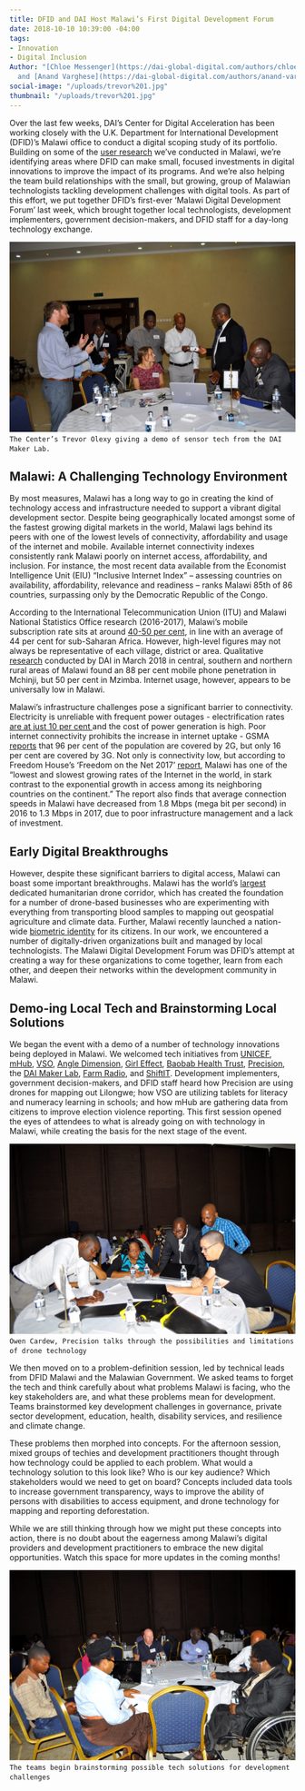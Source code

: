 ```yaml
---
title: DFID and DAI Host Malawi’s First Digital Development Forum
date: 2018-10-10 10:39:00 -04:00
tags:
- Innovation
- Digital Inclusion
Author: "[Chloe Messenger](https://dai-global-digital.com/authors/chloe-messenger/)
  and [Anand Varghese](https://dai-global-digital.com/authors/anand-varghese/)"
social-image: "/uploads/trevor%201.jpg"
thumbnail: "/uploads/trevor%201.jpg"
---
```


Over the last few weeks, DAI’s Center for Digital Acceleration has been working closely with the U.K. Department for International Development (DFID)’s Malawi office to conduct a digital scoping study of its portfolio. Building on some of the [user research](https://dai-global-digital.com/digital-insights-malawi-communication-among-rural-communities.html) we’ve conducted in Malawi, we’re identifying areas where DFID can make small, focused investments in digital innovations to improve the impact of its programs. And we’re also helping the team build relationships with the small, but growing, group of Malawian technologists tackling development challenges with digital tools. As part of this effort, we put together DFID’s first-ever ‘Malawi Digital Development Forum’ last week, which brought together local technologists, development implementers, government decision-makers, and DFID staff for a day-long technology exchange.

<!--more-->

![trevor 1.jpg](/uploads/trevor%201.jpg)
`The Center’s Trevor Olexy giving a demo of sensor tech from the DAI Maker Lab.`

## Malawi: A Challenging Technology Environment

By most measures, Malawi has a long way to go in creating the kind of technology access and infrastructure needed to support a vibrant digital development sector. Despite being geographically located amongst some of the fastest growing digital markets in the world, Malawi lags behind its peers with one of the lowest levels of connectivity, affordability and usage of the internet and mobile. Available internet connectivity indexes consistently rank Malawi poorly on internet access, affordability, and inclusion. For instance, the most recent data available from the Economist Intelligence Unit (EIU) “Inclusive Internet Index” – assessing countries on availability, affordability, relevance and readiness – ranks Malawi 85th of 86 countries, surpassing only by the Democratic Republic of the Congo.

According to the International Telecommunication Union (ITU) and Malawi National Statistics Office research (2016-2017), Malawi’s mobile subscription rate sits at around [40-50 per cent](https://www.itu.int/net4/itu-d/icteye/CountryProfileReport.aspx?countryID=161), in line with an average of 44 per cent for sub-Saharan Africa. However, high-level figures may not always be representative of each village, district or area. Qualitative [research](https://dai-global-digital.com/digital-insights-malawi-communication-among-rural-communities.html) conducted by DAI in March 2018 in central, southern and northern rural areas of Malawi found an 88 per cent mobile phone penetration in Mchinji, but 50 per cent in Mzimba. Internet usage, however, appears to be universally low in Malawi.

Malawi’s infrastructure challenges pose a significant barrier to connectivity. Electricity is unreliable with frequent power outages - electrification rates [are at just 10 per cent ](https://data.worldbank.org/indicator/EG.ELC.ACCS.ZS)and the cost of power generation is high. Poor internet connectivity prohibits the increase in internet uptake - GSMA [reports](https://www.gsma.com/mobileeconomy/sub-saharan-africa/) that 96 per cent of the population are covered by 2G, but only 16 per cent are covered by 3G. Not only is connectivity low, but according to Freedom House’s ‘Freedom on the Net 2017’ [report](https://freedomhouse.org/report/freedom-net/2017/malawi), Malawi has one of the “lowest and slowest growing rates of the Internet in the world, in stark contrast to the exponential growth in access among its neighboring countries on the continent.” The report also finds that average connection speeds in Malawi have decreased from 1.8 Mbps (mega bit per second) in 2016 to 1.3 Mbps in 2017, due to poor infrastructure management and a lack of investment.

## Early Digital Breakthroughs

However, despite these significant barriers to digital access, Malawi can boast some important breakthroughs. Malawi has the world’s [largest](http://unicefstories.org/drones/malawi/) dedicated humanitarian drone corridor, which has created the foundation for a number of drone-based businesses who are experimenting with everything from transporting blood samples to mapping out geospatial agriculture and climate data. Further, Malawi recently launched a nation-wide [biometric identity](http://www.mw.one.un.org/malawis-national-id-project-praised-at-africas-largest-forum-on-digital-identity/) for its citizens. In our work, we encountered a number of digitally-driven organizations built and managed by local technologists. The Malawi Digital Development Forum was DFID’s attempt at creating a way for these organizations to come together, learn from each other, and deepen their networks within the development community in Malawi.

## Demo-ing Local Tech and Brainstorming Local Solutions

We began the event with a demo of a number of technology innovations being deployed in Malawi. We welcomed tech initiatives from [UNICEF](https://www.unicef.org.uk/), [mHub](http://www.mhubmw.com/), [VSO](https://www.vsointernational.org/fighting-poverty/where-we-fight-poverty/malawi), [Angle Dimension](https://twitter.com/AngleDimension), [Girl Effect](https://www.girleffect.org/), [Baobab Health Trust](http://baobabhealth.org/), [Precision](http://www.precision.mw/), the [DAI Maker Lab](https://www.dai.com/our-work/solutions/dai-maker-lab), [Farm Radio](http://www.farmradio.org/), and [ShiftIT](https://www.shiftit.co.za/). Development implementers, government decision-makers, and DFID staff heard how Precision are using drones for mapping out Lilongwe; how VSO are utilizing tablets for literacy and numeracy learning in schools; and how mHub are gathering data from citizens to improve election violence reporting. This first session opened the eyes of attendees to what is already going on with technology in Malawi, while creating the basis for the next stage of the event.


![owen.jpg](/uploads/owen.jpg)`Owen Cardew, Precision talks through the possibilities and limitations of drone technology`

We then moved on to a problem-definition session, led by technical leads from DFID Malawi and the Malawian Government. We asked teams to forget the tech and think carefully about what problems Malawi is facing, who the key stakeholders are, and what these problems mean for development. Teams brainstormed key development challenges in governance, private sector development, education, health, disability services, and resilience and climate change.

These problems then morphed into concepts. For the afternoon session, mixed groups of techies and development practitioners thought through how technology could be applied to each problem. What would a technology solution to this look like? Who is our key audience? Which stakeholders would we need to get on board? Concepts included data tools to increase government transparency, ways to improve the ability of persons with disabilities to access equipment, and drone technology for mapping and reporting deforestation.

While we are still thinking through how we might put these concepts into action, there is no doubt about the eagerness among Malawi’s digital providers and development practitioners to embrace the new digital opportunities. Watch this space for more updates in the coming months!

![blog 12.jpg](/uploads/blog%2012.jpg)`The teams begin brainstorming possible tech solutions for development challenges`